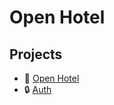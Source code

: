 # Open Hotel

## Projects
- 🏨 [Open Hotel](https://github.com/openhotel/openhotel) 
- 🔒 [Auth](https://github.com/openhotel/auth)
